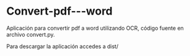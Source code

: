 # Convert-pdf---word
Aplicación para convertir pdf a word utilizando OCR, código fuente en archivo convert.py.

Para descargar la aplicación accedes a dist/  
